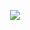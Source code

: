 
<p align="center">
<img src="https://capsule-render.vercel.app/api?type=waving&color=timeGradient&height=300&&section=header&text=HI THERE!,there&fontSize=90&fontAlign=50&fontAlignY=30&desc={}&descAlign=50&descSize=30&descAlignY=60&animation=twinkling" />
</p>
